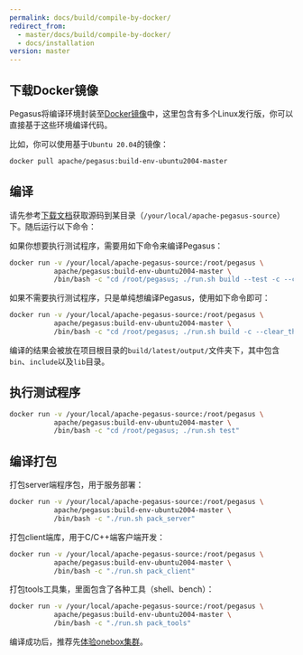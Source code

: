 ```yaml
---
permalink: docs/build/compile-by-docker/
redirect_from:
  - master/docs/build/compile-by-docker/
  - docs/installation
version: master
---
```


## 下载Docker镜像

Pegasus将编译环境封装至[Docker镜像](https://hub.docker.com/r/apache/pegasus/tags?page=1&name=env)中，这里包含有多个Linux发行版，你可以直接基于这些环境编译代码。

比如，你可以使用基于`Ubuntu 20.04`的镜像：

```bash
docker pull apache/pegasus:build-env-ubuntu2004-master
```

## 编译

请先参考[下载文档](/docs/downloads)获取源码到某目录（`/your/local/apache-pegasus-source`）下。随后运行以下命令：

如果你想要执行测试程序，需要用如下命令来编译Pegasus：

```bash
docker run -v /your/local/apache-pegasus-source:/root/pegasus \
           apache/pegasus:build-env-ubuntu2004-master \
           /bin/bash -c "cd /root/pegasus; ./run.sh build --test -c --clear_thirdparty -j $(nproc)"
```

如果不需要执行测试程序，只是单纯想编译Pegasus，使用如下命令即可：

```bash
docker run -v /your/local/apache-pegasus-source:/root/pegasus \
           apache/pegasus:build-env-ubuntu2004-master \
           /bin/bash -c "cd /root/pegasus; ./run.sh build -c --clear_thirdparty -j $(nproc)"
```

编译的结果会被放在项目根目录的`build/latest/output/`文件夹下，其中包含`bin`、`include`以及`lib`目录。

## 执行测试程序

```bash
docker run -v /your/local/apache-pegasus-source:/root/pegasus \
           apache/pegasus:build-env-ubuntu2004-master \
           /bin/bash -c "cd /root/pegasus; ./run.sh test"
```

## 编译打包

打包server端程序包，用于服务部署：

```bash
docker run -v /your/local/apache-pegasus-source:/root/pegasus \
           apache/pegasus:build-env-ubuntu2004-master \
           /bin/bash -c "./run.sh pack_server"
```

打包client端库，用于C/C++端客户端开发：

```bash
docker run -v /your/local/apache-pegasus-source:/root/pegasus \
           apache/pegasus:build-env-ubuntu2004-master \
           /bin/bash -c "./run.sh pack_client"
```

打包tools工具集，里面包含了各种工具（shell、bench）：

```bash
docker run -v /your/local/apache-pegasus-source:/root/pegasus \
           apache/pegasus:build-env-ubuntu2004-master \
           /bin/bash -c "./run.sh pack_tools"
```

编译成功后，推荐先[体验onebox集群](/overview/onebox)。
